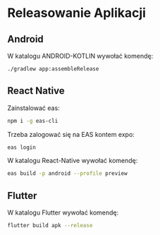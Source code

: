 # Releasowanie Aplikacji
## Android
W katalogu ANDROID-KOTLIN wywołać komendę:
```bash
./gradlew app:assembleRelease
```

## React Native
Zainstalować eas:
```bash
npm i -g eas-cli
```
Trzeba zalogować się na EAS kontem expo:
```bash
eas login
```

W katalogu React-Native wywołać komendę: 
```bash
eas build -p android --profile preview
```

## Flutter
W katalogu Flutter wywołać komendę:
```bash
flutter build apk --release
```